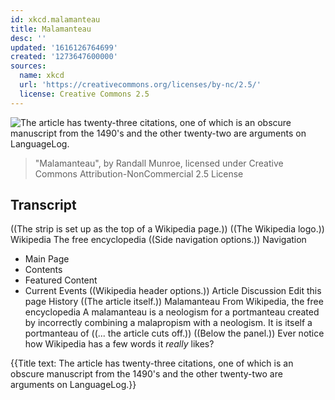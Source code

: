 ```yaml
---
id: xkcd.malamanteau
title: Malamanteau
desc: ''
updated: '1616126764699'
created: '1273647600000'
sources:
  name: xkcd
  url: 'https://creativecommons.org/licenses/by-nc/2.5/'
  license: Creative Commons 2.5
---
```

![The article has twenty-three citations, one of which is an obscure manuscript from the 1490's and the other twenty-two are arguments on LanguageLog.](https://imgs.xkcd.com/comics/malamanteau.png)
> "Malamanteau", by Randall Munroe, licensed under Creative Commons Attribution-NonCommercial 2.5 License

## Transcript
((The strip is set up as the top of a Wikipedia page.))
((The Wikipedia logo.))
Wikipedia
The free encyclopedia
((Side navigation options.))
Navigation
- Main Page
- Contents
- Featured Content
- Current Events
((Wikipedia header options.))
Article  Discussion  Edit this page  History
((The article itself.))
Malamanteau
From Wikipedia, the free encyclopedia
A malamanteau is a neologism for a portmanteau created by incorrectly combining a malapropism with a neologism.  It is itself a portmanteau of ((... the article cuts off.))
((Below the panel.))
Ever notice how Wikipedia has a few words it *really* likes?

{{Title text: The article has twenty-three citations, one of which is an obscure manuscript from the 1490's and the other twenty-two are arguments on LanguageLog.}}
